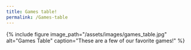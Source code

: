 ```yaml
---
title: Games table!
permalink: /Games-table
---
```


{% include figure image_path="/assets/images/games_table.jpg" alt="Games Table" caption="These are a few of our favorite games!" %}